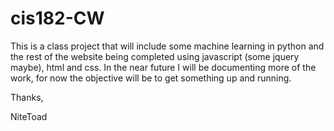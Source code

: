 # cis182-CW

This is a class project that will include some machine learning in python and the rest of the website being completed using javascript (some jquery maybe), html and css. In the near future I will be documenting more of the work, for now the objective will be to get something up and running.

Thanks,

NiteToad
